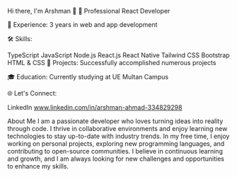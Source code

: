 Hi there, I'm Arshman 👋
🎯 Professional React Developer

💼 Experience: 3 years in web and app development

🛠 Skills:

TypeScript
JavaScript
Node.js
React.js
React Native
Tailwind CSS
Bootstrap
HTML & CSS
🚀 Projects: Successfully accomplished numerous projects

🎓 Education: Currently studying at UE Multan Campus

🌐 Let's Connect:

LinkedIn
www.linkedin.com/in/arshman-ahmad-334829298

About Me
I am a passionate developer who loves turning ideas into reality through code. I thrive in collaborative environments and enjoy learning new technologies to stay up-to-date with industry trends. In my free time, I enjoy working on personal projects, exploring new programming languages, and contributing to open-source communities. I believe in continuous learning and growth, and I am always looking for new challenges and opportunities to enhance my skills.
